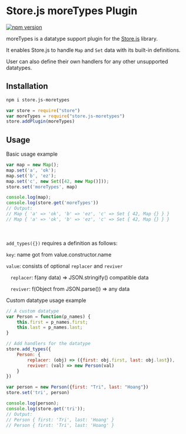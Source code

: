 Store.js moreTypes Plugin
========
[![npm version](https://badge.fury.io/js/store.js-moretypes.svg)](https://badge.fury.io/js/store.js-moretypes)

moreTypes is a datatype support plugin for the [Store.js](https://github.com/marcuswestin/store.js) library. 

It enables Store.js to handle `Map` and `Set` data with its built-in definitions. 

User can also define their own handlers for any other unsupported datatypes.

Installation
-----------
```sh
npm i store.js-moretypes
```

```js
var store = require("store")
var moreTypes = require("store.js-moretypes")
store.addPlugin(moreTypes)
```

Usage
-----------
Basic usage example
```js
var map = new Map();
map.set('a', 'ok');
map.set('b', 'ez');
map.set('c', new Set([42, new Map()]));
store.set('moreTypes', map)

console.log(map);
console.log(store.get('moreTypes'))
// Output: 
// Map { 'a' => 'ok', 'b' => 'ez', 'c' => Set { 42, Map {} } }
// Map { 'a' => 'ok', 'b' => 'ez', 'c' => Set { 42, Map {} } }
```
<br><br>
`add_types({})` requires a definition as follows:

`key`: name got from value.constructor.name

`value`: consists of optional `replacer` and `reviver`

&nbsp;&nbsp; `replacer`: f(any data) => JSON.stringify() compatible data

&nbsp;&nbsp; `reviver`: f(Object from JSON.parse()) => any data

Custom datatype usage example
```js
// A custom datatype
var Person = function(p_names) {
    this.first = p_names.first;
    this.last = p_names.last;
}

// Add handlers for the datatype
store.add_types({
    Person: {
        replacer: (obj) => ({first: obj.first, last: obj.last}),
        reviver: (val) => new Person(val)
    }
})

var person = new Person({first: "Tri", last: "Hoang"})
store.set('tri', person)

console.log(person);
console.log(store.get('tri'));
// Output:
// Person { first: 'Tri', last: 'Hoang' }
// Person { first: 'Tri', last: 'Hoang' }
```
